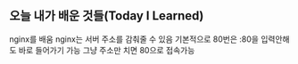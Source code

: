 ## 오늘 내가 배운 것들(Today I Learned)

nginx를 배움
nginx는 서버 주소를 감춰줄 수 있음
기본적으로 80번은 :80을 입력안해도 바로 들어가기 가능
그냥 주소만 치면 80으로 접속가능
